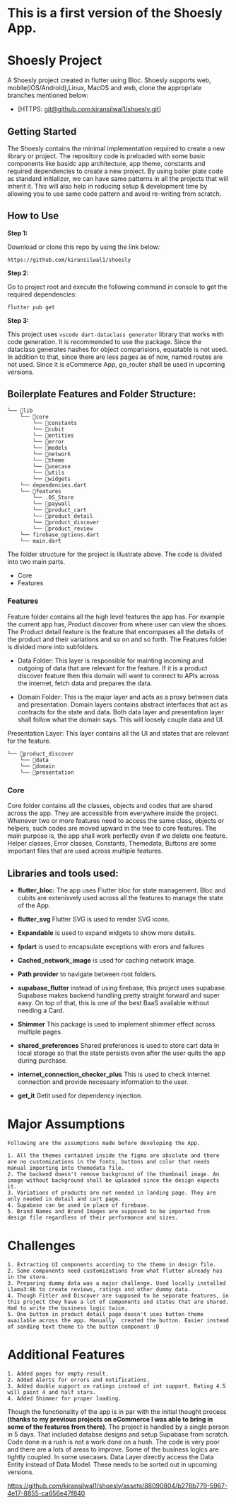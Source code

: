 # This is a first version of the Shoesly App.

# Shoesly Project

A Shoesly project created in flutter using Bloc. Shoesly supports web, mobile(iOS/Android),Linux, MacOS and web, clone the appropriate branches mentioned below:

* [HTTPS: [git@github.com:kiransilwal1/shoesly.git](https://github.com/kiransilwal1/shoesly.git)]

## Getting Started

The Shoesly contains the minimal implementation required to create a new library or project. The repository code is preloaded with some basic components like basidc app architecture, app theme, constants and required dependencies to create a new project. By using boiler plate code as standard initializer, we can have same patterns in all the projects that will inherit it. This will also help in reducing setup & development time by allowing you to use same code pattern and avoid re-writing from scratch.

## How to Use 

**Step 1:**

Download or clone this repo by using the link below:

```
https://github.com/kiransilwal1/shoesly
```

**Step 2:**

Go to project root and execute the following command in console to get the required dependencies: 

```
flutter pub get 
```

**Step 3:**

This project uses `vscode dart-dataclass generator` library that works with code generation. It is recommended to use the package. Since the dataclass generates hashes for object comparisions, equatable is not used.
In addition to that, since there are less pages as of now, named routes are not used. Since it is eCommerce App, go_router shall be used in upcoming versions. 



## Boilerplate Features and Folder Structure:

```
└── 📁lib 
    └── 📁core 
        └── 📁constants
        └── 📁cubit 
        └── 📁entities
        └── 📁error
        └── 📁models
        └── 📁network
        └── 📁theme
        └── 📁usecase
        └── 📁utils
        └── 📁widgets
    └── dependencies.dart
    └── 📁features
        └── .DS_Store
        └── 📁paywall
        └── 📁product_cart
        └── 📁product_detail
        └── 📁product_discover
        └── 📁product_review
    └── firebase_options.dart
    └── main.dart
```

The folder structure for the project is illustrate above. The code is divided into two main parts.

* Core
* Features

### Features

Feature folder contains all the high level features the app has. For example the current app has, Product discover from where user can view the shoes. The Product detail feature is the feature that encompases all the details of the product and their variations and so on and so forth. The Features folder is divided more into subfolders.

* Data Folder: This layer is responsible for mainting incoming and outgoing of data that are relevant for the feature. If it is a product discover feature then this domain will want to connect to APIs across the internet, fetch data and prepares the data.

* Domain Folder: This is the major layer and acts as a proxy between data and presentation. Domain layers contains abstract interfaces that act as contracts for the state and data. Both data layer and presentation layer shall follow what the domain says. This will loosely couple data and UI. 

Presentation Layer: This layer contains all the UI and states that are relevant for the feature. 

```
└── 📁product_discover
    └── 📁data
    └── 📁domain
    └── 📁presentation
```


### Core

Core folder contains all the classes, objects and codes that are shared across the app. They are accessible from everywhere inside the project. Whenever two or more features need to access the same class, objects or helpers, such codes are moved upward in the tree to core features. The main purpose is, the app shall work perfectly even if we delete one feature. Helper classes, Error classes, Constants, Themedata, Buttons are some important files that are used across multiple features.


## Libraries and tools used:



  * **flutter_bloc:** The app uses Flutter bloc for state management. Bloc and cubits are extenisvely used across all the features to manage the state of the App. 
  
  * **flutter_svg** Flutter SVG is used to render SVG icons.

  * **Expandable** is used to expand widgets to show more details.

  * **fpdart** is used to encapsulate exceptions with erors and failures

  * **Cached_network_image** is used for caching network image.

  * **Path provider** to navigate between root folders.

  * **supabase_flutter** instead of using firebase, this project uses supabase. Supabase makes backend handling pretty straight forward and super easy. On top of that, this is one of the best BaaS available without needing a Card.

  * **Shimmer** This package is used to implement shimmer effect across multiple pages.

  * **shared_preferences** Shared preferences is used to store cart data in local storage so that the state persists even after the user quits the app during purchase.

  * **internet_connection_checker_plus** This is used to check internet connection and provide necessary information to the user.

  * **get_it** Getit used for dependency injection.


  # Major Assumptions

    Following are the assumptions made before developing the App.

    1. All the themes contained inside the figma are absolute and there are no customizations in the fonts, buttons and color that needs manual importing into themedata file.
    2. The backend doesn't remove background of the thumbnail image. An image without background shall be uploaded since the design expects it.
    3. Variations of products are not needed in landing page. They are only needed in detail and cart page.
    4. Supabase can be used in place of firebase.
    5. Brand Names and Brand Images are supposed to be imported from design file regardless of their performance and sizes.

  # Challenges

    1. Extracting UI components according to the theme in design file.
    2. Some components need customizations from what flutter already has in the store.
    3. Preparing dummy data was a major challenge. Used locally installed Llama3:8b to create reviews, ratings and other dummy data.
    4. Though Fitler and Discover are supposed to be separate features, in this project they have a lot of components and states that are shared. Had to write the business logic twice.
    5. One button in product detail page doesn't uses button theme available across the app. Manually  created the button. Easier instead of sending text theme to the button component :D
    


# Additional Features

    1. Added pages for empty result.
    2. Added Alerts for errors and notifications.
    3. Added double support on ratings instead of int support. Rating 4.5 will paint 4 and half stars.
    4. Added Shimmer for proper loading.

Though the functionality of the app is in par with the initial thought process **(thanks to my previous projects on eCommerce I was able to bring in some of the features from there)**. The project is handled by a single person in 5 days. That included databse designs and setup Supabase from scratch. Code done in a rush is not a work done on a hush. The code is very poor and there are a lots of areas to improve. Some of the business logics are tightly coupled. In some usecases. Data Layer directly access the Data Entity instead of Data Model. These needs to be sorted out in upcoming versions.


https://github.com/kiransilwal1/shoesly/assets/88090804/b278b779-5967-4e17-8855-ca656e47f840


